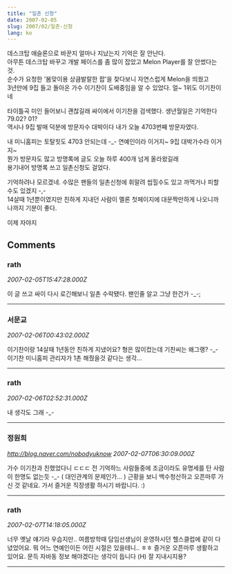 ```yaml
---
title: "일촌 신청"
date: 2007-02-05
slug: 2007/02/일촌-신청
lang: ko
---
```


데스크탑 애슬론으로 바꾼지 얼마나 지났는지 기억은 잘 안난다.  
아무튼 데스크탑 바꾸고 개발 페이스를 좀 많이 잡았고 Melon Player를 잘 안썼다는 것.  
순수가 요청한 '봄맞이용 상큼발랄한 팝'을 찾다보니 자연스럽게 Melon을 띄웠고  
3년만에 9집 들고 돌아온 가수 이기찬이 도배중임을 알 수 있었다. 얼~ 1위도 이기찬이네

타이틀곡 미인 들어보니 괜찮길래 싸이에서 이기찬을 검색했다. 생년월일은 기억한다 79.02? 01?  
역시나 9집 발매 덕분에 방문자수 대박이다 내가 오늘 4703번째 방문자였다.  

내 미니홈피는 토탈힛도 4703 안되는데 -_- 연예인이라 이거지~ 9집 대박가수라 이거지~   
뭔가 방문자도 많고 방명록에 글도 오늘 하루 400개 넘게 올라왔길래   
용기내어 방명록 쓰고 일촌신청도 걸었다.

기억하려나 모르겠네. 수많은 팬들의 일촌신청에 휘말려 씹힐수도 있고 까먹거나 피할 수도 있겠지 -,-   
14살때 1년뿐이였지만 친하게 지내던 사람이 멜론 첫페이지에 대문짝만하게 나오니까 나까지 기분이 좋다.  

이제 자야지

## Comments

### rath
*2007-02-05T15:47:28.000Z*

이 글 쓰고 싸이 다시 로긴해보니 일촌 수락됐다.
팬인줄 알고 그냥 한건가 -_-;

---

### 서문교
*2007-02-06T00:43:02.000Z*

이기찬이랑 14살때 1년동안 친하게 지냈어요?
형은 많이컸는데 기찬씨는 왜그랭? -_-
이기찬 미니홈피 관리자가 1촌 해줬을것 같다는 생각...

---

### rath
*2007-02-06T02:52:31.000Z*

내 생각도 그래 -_-

---

### 정원희
*http://blog.naver.com/nobodyuknow*
*2007-02-07T06:30:09.000Z*

가수 이기찬과 친했었다니 ㄷㄷㄷ 전 기억하느 사람들중에 조금이라도 유명세를 탄 사람이 한명도 없는듯 -_- ( 대인관계의 문제인가... )
근황을 보니 백수청산하고 오픈마루 가신 것 같네요. 가서 즐거운 직장생활 하시기 바랍니다. :)

---

### rath
*2007-02-07T14:18:05.000Z*

너무 옛날 얘기라 우습지만.. 여름방학때 담임선생님이 운영하시던 헬스클럽에 같이 다녔었어요. 뭐 어느 연예인이든 어린 시절은 있을테니.. ㅎㅎ 
즐거운 오픈마루 생활하고 있어요. 문득 자바동 정보 해야겠다는 생각이 듭니다 (H) 잘 지내시지용?

---

